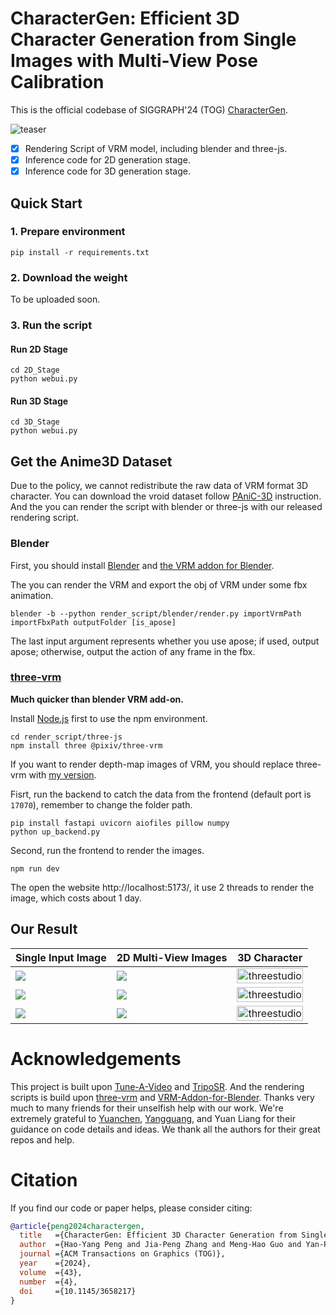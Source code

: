 # CharacterGen: Efficient 3D Character Generation from Single Images with Multi-View Pose Calibration

This is the official codebase of SIGGRAPH'24 (TOG) [CharacterGen](https://charactergen.github.io/).

![teaser](./materials/teaser.png)

- [x] Rendering Script of VRM model, including blender and three-js.
- [x] Inference code for 2D generation stage.
- [x] Inference code for 3D generation stage.

## Quick Start

### 1. Prepare environment

`pip install -r requirements.txt`


### 2. Download the weight

To be uploaded soon.

### 3. Run the script

#### Run 2D Stage

```
cd 2D_Stage
python webui.py
```

#### Run 3D Stage

```
cd 3D_Stage
python webui.py
```

## Get the Anime3D Dataset

Due to the policy, we cannot redistribute the raw data of VRM format 3D character.
You can download the vroid dataset follow [PAniC-3D](https://github.com/ShuhongChen/panic3d-anime-reconstruction) instruction.
And the you can render the script with blender or three-js with our released rendering script.

### Blender

First, you should install  [Blender](https://www.blender.org/) and  [the VRM addon for Blender](https://github.com/saturday06/VRM-Addon-for-Blender).

The you can render the VRM and export the obj of VRM under some fbx animation.

```
blender -b --python render_script/blender/render.py importVrmPath importFbxPath outputFolder [is_apose]
```

The last input argument represents whether you use apose; if used, output apose; otherwise, output the action of any frame in the fbx.

### [three-vrm](https://github.com/pixiv/three-vrm)

**Much quicker than blender VRM add-on.**

Install [Node.js](https://nodejs.org/) first to use the npm environment.

```
cd render_script/three-js
npm install three @pixiv/three-vrm
```

If you want to render depth-map images of VRM, you should replace three-vrm with [my version](/home/zjp/CharacterGen/render_script/three-js/src/three-vrm.js).

Fisrt, run the backend to catch the data from the frontend (default port is `17070`), remember to change the folder path.

```
pip install fastapi uvicorn aiofiles pillow numpy
python up_backend.py
```

Second, run the frontend to render the images.

```
npm run dev
```

The open the website http://localhost:5173/, it use 2 threads to render the image, which costs about 1 day.

## Our Result

| Single Input Image | 2D Multi-View Images | 3D Character |
|-------|-------|-------|
| ![](./materials/input/1.png) | ![](./materials/ours_multiview/1.png) | <img alt="threestudio" src="./materials/videos/1.gif" width="100%"> |
| ![](./materials/input/2.png) | ![](./materials/ours_multiview/2.png) | <img alt="threestudio" src="./materials/videos/2.gif" width="100%"> |
| ![](./materials/input/3.png) | ![](./materials/ours_multiview/3.png) | <img alt="threestudio" src="./materials/videos/3.gif" width="100%"> |

# Acknowledgements

This project is built upon [Tune-A-Video](https://github.com/showlab/Tune-A-Video) and [TripoSR](https://github.com/VAST-AI-Research/TripoSR).
And the rendering scripts is build upon [three-vrm](https://github.com/pixiv/three-vrm) and [VRM-Addon-for-Blender](https://github.com/saturday06/VRM-Addon-for-Blender).
Thanks very much to many friends for their unselfish help with our work. We're extremely grateful to [Yuanchen](https://github.com/bennyguo), [Yangguang](https://scholar.google.com/citations?user=a7AMvgkAAAAJ), and Yuan Liang for their guidance on code details and ideas.
We thank all the authors for their great repos and help.

# Citation

If you find our code or paper helps, please consider citing:

```bibtex
@article{peng2024charactergen,
  title   ={CharacterGen: Efficient 3D Character Generation from Single Images with Multi-View Pose Canonicalization}, 
  author  ={Hao-Yang Peng and Jia-Peng Zhang and Meng-Hao Guo and Yan-Pei Cao and Shi-Min Hu},
  journal ={ACM Transactions on Graphics (TOG)},
  year    ={2024},
  volume  ={43},
  number  ={4},
  doi     ={10.1145/3658217}
}
```